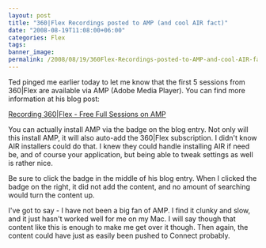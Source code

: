 ```yaml
---
layout: post
title: "360|Flex Recordings posted to AMP (and cool AIR fact)"
date: "2008-08-19T11:08:00+06:00"
categories: Flex 
tags: 
banner_image: 
permalink: /2008/08/19/360Flex-Recordings-posted-to-AMP-and-cool-AIR-fact
---
```


Ted pinged me earlier today to let me know that the first 5 sessions from 360|Flex are available via AMP (Adobe Media Player). You can find more information at his blog post:

<a href="http://www.onflex.org/ted/2008/08/recording-360flex-free-full-sessions-on.php">Recording 360|Flex - Free Full Sessions on AMP</a>

You can actually install AMP via the badge on the blog entry. Not only will this install AMP, it will also auto-add the 360|Flex subscription. I didn't know AIR installers could do that. I knew they could handle installing AIR if need be, and of course your application, but being able to tweak settings as well is rather nice.

Be sure to click the badge in the middle of his blog entry. When I clicked the badge on the right, it did not add the content, and no amount of searching would turn the content up. 

I've got to say - I have not been a big fan of AMP. I find it clunky and slow, and it just hasn't worked well for me on my Mac. I will say though that content like this is enough to make me get over it though. Then again, the content could have just as easily been pushed to Connect probably.